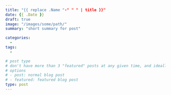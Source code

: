 ```yaml
---
title: "{{ replace .Name "-" " " | title }}"
date: {{ .Date }}
draft: true
image: "/images/some/path/"
summary: "short summary for post"

categories: 
  -
tags:
  - 

# post type
# don't have more than 3 "featured" posts at any given time, and ideally keep 3 going for symmetry"
# options 
# - post: normal blog post
# - featured: featured blog post 
type: post
---
```


